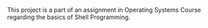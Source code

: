 This project is a part of an assignment in Operating Systems Course regarding the basics of Shell Programming.
